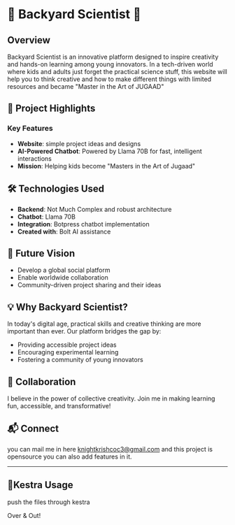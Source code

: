 # 🔬 Backyard Scientist 🚀

## Overview

Backyard Scientist is an innovative platform designed to inspire creativity and hands-on learning among young innovators. In a tech-driven world where kids and adults just forget the practical science stuff, this website will help you to think creative and how to make different things with limited resources and became  "Master in the Art of JUGAAD" 

## 🌟 Project Highlights

### Key Features
- **Website**: simple project ideas and designs
- **AI-Powered Chatbot**: Powered by Llama 70B for fast, intelligent interactions
- **Mission**: Helping kids become "Masters in the Art of Jugaad" 

## 🛠 Technologies Used
- **Backend**: Not Much Complex and robust architecture
- **Chatbot**: Llama 70B 
- **Integration**:  Botpress chatbot implementation
- **Created with**: Bolt AI assistance

## 🚀 Future Vision
- Develop a global social platform
- Enable worldwide collaboration
- Community-driven project sharing and their ideas

## 💡 Why Backyard Scientist?
In today's digital age, practical skills and creative thinking are more important than ever. Our platform bridges the gap by:
- Providing accessible project ideas
- Encouraging experimental learning
- Fostering a community of young innovators

## 🤝 Collaboration
I believe in the power of collective creativity. Join me in making learning fun, accessible, and transformative!

## 📬 Connect
you can mail me in here knightkrishcoc3@gmail.com and this project is opensource you can also add features in it.

---

## 🔮Kestra Usage
push the files through kestra

Over & Out!

 
